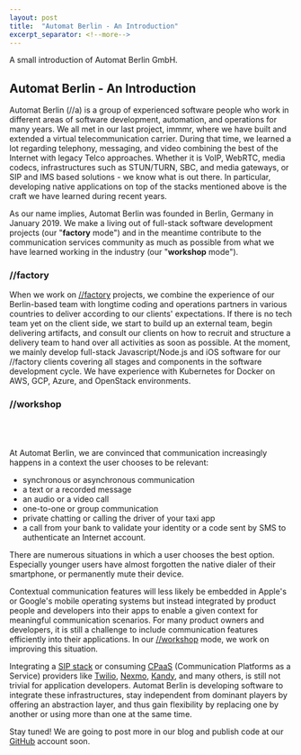 ```yaml
---
layout: post
title:  "Automat Berlin - An Introduction"
excerpt_separator: <!--more-->
---
```


A small introduction of Automat Berlin GmbH.

<!--more-->

## Automat Berlin - An Introduction

Automat Berlin (//a) is a group of experienced software people who work in different areas of software development, automation, and operations for many years. We all met in our last project, immmr, where we have built and extended a virtual telecommunication carrier. During that time, we learned a lot regarding telephony, messaging, and video combining the best of the Internet with legacy Telco approaches. Whether it is VoIP, WebRTC, media codecs, infrastructures such as STUN/TURN, SBC, and media gateways, or SIP and IMS based solutions - we know what is out there.  In particular,  developing native applications on top of the stacks mentioned above is the craft we have learned during recent years.

As our name implies, Automat Berlin was founded in Berlin, Germany in January 2019. We make a living out of full-stack software development projects (our "**factory** mode") and in the meantime contribute to the communication services community as much as possible from what we have learned working in the industry (our "**workshop** mode").

### //factory

When we work on [//factory](https://automat.berlin/#factory) projects, we combine the experience of our Berlin-based team with longtime coding and operations partners in various countries to deliver according to our clients' expectations. If there is no tech team yet on the client side, we start to build up an external team, begin delivering artifacts, and consult our clients on how to recruit and structure a delivery team to hand over all activities as soon as possible. At the moment, we mainly develop full-stack Javascript/Node.js and iOS software for our //factory clients covering all stages and components in the software development cycle. We have experience with Kubernetes for Docker on AWS, GCP, Azure, and OpenStack environments.

### //workshop
<br/><br/><br/>
At Automat Berlin, we are convinced that communication increasingly happens in a context the user chooses to be relevant:
 - synchronous or asynchronous communication
 - a text or a recorded message
 - an audio or a video call
 - one-to-one or group communication
 - private chatting or calling the driver of your taxi app
 - a call from your bank to validate your identity or a code sent by SMS to authenticate an Internet account.

There are numerous situations in which a user chooses the best option. Especially younger users have almost forgotten the native dialer of their smartphone, or permanently mute their device.

Contextual communication features will less likely be embedded in Apple's or Google's mobile operating systems but instead integrated by product people and developers into their apps to enable a given context for meaningful communication scenarios. For many product owners and developers, it is still a challenge to include communication features efficiently into their applications. In our [//workshop](https://automat.berlin/#workshop) mode, we work on improving this situation.

Integrating a [SIP stack](https://en.wikipedia.org/wiki/List_of_SIP_software) or consuming [CPaaS](http://alanquayle.com/2019/05/cpaas-segmentation/) (Communication Platforms as a Service) providers like [Twilio](https://www.twilio.com/), [Nexmo](https://www.nexmo.com/), [Kandy](https://www.kandy.io/), and many others, is still not trivial for application developers. Automat Berlin is developing software to integrate these infrastructures, stay independent from dominant players by offering an abstraction layer, and thus gain flexibility by replacing one by another or using more than one at the same time.

Stay tuned! We are going to post more in our blog and publish code at our [GitHub](https://github.com/automat-berlin) account soon.
